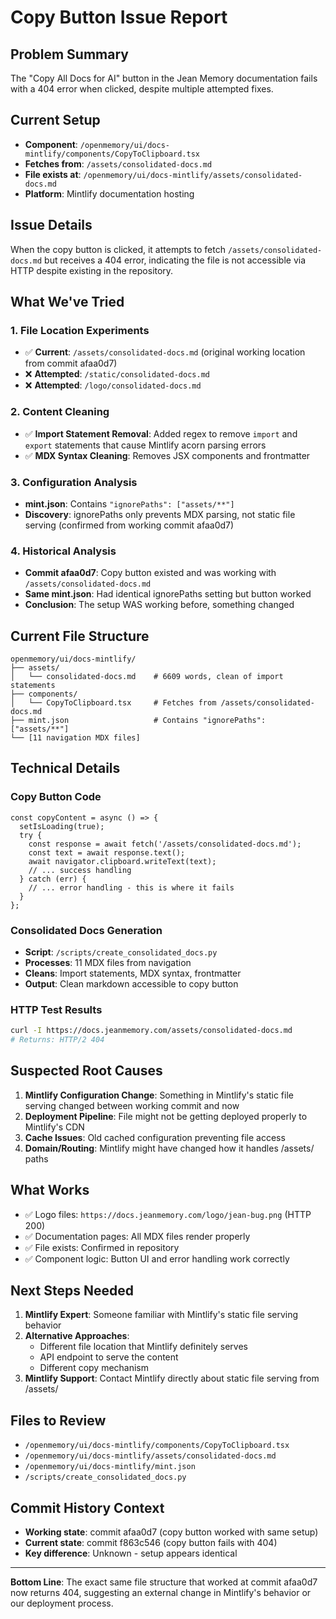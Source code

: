 # Copy Button Issue Report

## Problem Summary
The "Copy All Docs for AI" button in the Jean Memory documentation fails with a 404 error when clicked, despite multiple attempted fixes.

## Current Setup
- **Component**: `/openmemory/ui/docs-mintlify/components/CopyToClipboard.tsx`
- **Fetches from**: `/assets/consolidated-docs.md`
- **File exists at**: `/openmemory/ui/docs-mintlify/assets/consolidated-docs.md`
- **Platform**: Mintlify documentation hosting

## Issue Details
When the copy button is clicked, it attempts to fetch `/assets/consolidated-docs.md` but receives a 404 error, indicating the file is not accessible via HTTP despite existing in the repository.

## What We've Tried

### 1. File Location Experiments
- ✅ **Current**: `/assets/consolidated-docs.md` (original working location from commit afaa0d7)
- ❌ **Attempted**: `/static/consolidated-docs.md` 
- ❌ **Attempted**: `/logo/consolidated-docs.md`

### 2. Content Cleaning
- ✅ **Import Statement Removal**: Added regex to remove `import` and `export` statements that cause Mintlify acorn parsing errors
- ✅ **MDX Syntax Cleaning**: Removes JSX components and frontmatter

### 3. Configuration Analysis
- **mint.json**: Contains `"ignorePaths": ["assets/**"]`
- **Discovery**: ignorePaths only prevents MDX parsing, not static file serving (confirmed from working commit afaa0d7)

### 4. Historical Analysis
- **Commit afaa0d7**: Copy button existed and was working with `/assets/consolidated-docs.md`
- **Same mint.json**: Had identical ignorePaths setting but button worked
- **Conclusion**: The setup WAS working before, something changed

## Current File Structure
```
openmemory/ui/docs-mintlify/
├── assets/
│   └── consolidated-docs.md    # 6609 words, clean of import statements
├── components/
│   └── CopyToClipboard.tsx     # Fetches from /assets/consolidated-docs.md
├── mint.json                   # Contains "ignorePaths": ["assets/**"]
└── [11 navigation MDX files]
```

## Technical Details

### Copy Button Code
```tsx
const copyContent = async () => {
  setIsLoading(true);
  try {
    const response = await fetch('/assets/consolidated-docs.md');
    const text = await response.text();
    await navigator.clipboard.writeText(text);
    // ... success handling
  } catch (err) {
    // ... error handling - this is where it fails
  }
};
```

### Consolidated Docs Generation
- **Script**: `/scripts/create_consolidated_docs.py`
- **Processes**: 11 MDX files from navigation
- **Cleans**: Import statements, MDX syntax, frontmatter
- **Output**: Clean markdown accessible to copy button

### HTTP Test Results
```bash
curl -I https://docs.jeanmemory.com/assets/consolidated-docs.md
# Returns: HTTP/2 404
```

## Suspected Root Causes

1. **Mintlify Configuration Change**: Something in Mintlify's static file serving changed between working commit and now
2. **Deployment Pipeline**: File might not be getting deployed properly to Mintlify's CDN
3. **Cache Issues**: Old cached configuration preventing file access
4. **Domain/Routing**: Mintlify might have changed how it handles /assets/ paths

## What Works
- ✅ Logo files: `https://docs.jeanmemory.com/logo/jean-bug.png` (HTTP 200)
- ✅ Documentation pages: All MDX files render properly
- ✅ File exists: Confirmed in repository
- ✅ Component logic: Button UI and error handling work correctly

## Next Steps Needed

1. **Mintlify Expert**: Someone familiar with Mintlify's static file serving behavior
2. **Alternative Approaches**: 
   - Different file location that Mintlify definitely serves
   - API endpoint to serve the content
   - Different copy mechanism
3. **Mintlify Support**: Contact Mintlify directly about static file serving from /assets/

## Files to Review
- `/openmemory/ui/docs-mintlify/components/CopyToClipboard.tsx`
- `/openmemory/ui/docs-mintlify/assets/consolidated-docs.md`
- `/openmemory/ui/docs-mintlify/mint.json`
- `/scripts/create_consolidated_docs.py`

## Commit History Context
- **Working state**: commit afaa0d7 (copy button worked with same setup)
- **Current state**: commit f863c546 (copy button fails with 404)
- **Key difference**: Unknown - setup appears identical

---

**Bottom Line**: The exact same file structure that worked at commit afaa0d7 now returns 404, suggesting an external change in Mintlify's behavior or our deployment process.